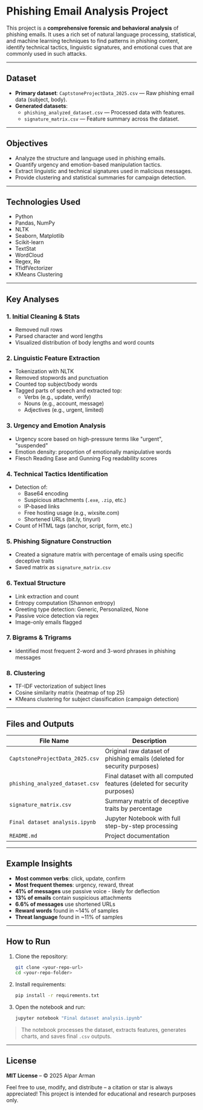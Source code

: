 # Phishing Email Analysis Project

This project is a **comprehensive forensic and behavioral analysis** of phishing emails. It uses a rich set of natural language processing, statistical, and machine learning techniques to find patterns in phishing content, identify technical tactics, linguistic signatures, and emotional cues that are commonly used in such attacks.

---

## Dataset

- **Primary dataset**: `CaptstoneProjectData_2025.csv` — Raw phishing email data (subject, body).
- **Generated datasets**:
  - `phishing_analyzed_dataset.csv` — Processed data with features.
  - `signature_matrix.csv` — Feature summary across the dataset.

---

## Objectives

- Analyze the structure and language used in phishing emails.
- Quantify urgency and emotion-based manipulation tactics.
- Extract linguistic and technical signatures used in malicious messages.
- Provide clustering and statistical summaries for campaign detection.

---

##  Technologies Used

- Python
- Pandas, NumPy
- NLTK
- Seaborn, Matplotlib
- Scikit-learn
- TextStat
- WordCloud
- Regex, Re
- TfidfVectorizer
- KMeans Clustering

---

## Key Analyses

### 1. **Initial Cleaning & Stats**
- Removed null rows
- Parsed character and word lengths
- Visualized distribution of body lengths and word counts

### 2. **Linguistic Feature Extraction**
- Tokenization with NLTK
- Removed stopwords and punctuation
- Counted top subject/body words
- Tagged parts of speech and extracted top:
  - Verbs (e.g., update, verify)
  - Nouns (e.g., account, message)
  - Adjectives (e.g., urgent, limited)

### 3. **Urgency and Emotion Analysis**
- Urgency score based on high-pressure terms like "urgent", "suspended"
- Emotion density: proportion of emotionally manipulative words
- Flesch Reading Ease and Gunning Fog readability scores

### 4. **Technical Tactics Identification**
- Detection of:
  - Base64 encoding
  - Suspicious attachments (`.exe`, `.zip`, etc.)
  - IP-based links
  - Free hosting usage (e.g., wixsite.com)
  - Shortened URLs (bit.ly, tinyurl)
- Count of HTML tags (anchor, script, form, etc.)

### 5. **Phishing Signature Construction**
- Created a signature matrix with percentage of emails using specific deceptive traits
- Saved matrix as `signature_matrix.csv`

### 6. **Textual Structure**
- Link extraction and count
- Entropy computation (Shannon entropy)
- Greeting type detection: Generic, Personalized, None
- Passive voice detection via regex
- Image-only emails flagged

### 7. **Bigrams & Trigrams**
- Identified most frequent 2-word and 3-word phrases in phishing messages

### 8. **Clustering**
- TF-IDF vectorization of subject lines
- Cosine similarity matrix (heatmap of top 25)
- KMeans clustering for subject classification (campaign detection)

---

## Files and Outputs

| File Name                        | Description                                           |
|----------------------------------|-------------------------------------------------------|
| `CaptstoneProjectData_2025.csv` | Original raw dataset of phishing emails (deleted for security purposes)             |
| `phishing_analyzed_dataset.csv` | Final dataset with all computed features (deleted for security purposes)            |
| `signature_matrix.csv`          | Summary matrix of deceptive traits by percentage     |
| `Final dataset analysis.ipynb`  | Jupyter Notebook with full step-by-step processing   |
| `README.md`                     | Project documentation                                |

---

## Example Insights

- **Most common verbs**: click, update, confirm
- **Most frequent themes**: urgency, reward, threat
- **41% of messages** use passive voice - likely for deflection
- **13% of emails** contain suspicious attachments
- **6.6% of messages** use shortened URLs
- **Reward words** found in ~14% of samples
- **Threat language** found in ~11% of samples

---

## How to Run

1. Clone the repository:
   ```bash
   git clone <your-repo-url>
   cd <your-repo-folder>
   ```

2. Install requirements:
   ```bash
   pip install -r requirements.txt
   ```

3. Open the notebook and run:
   ```bash
   jupyter notebook "Final dataset analysis.ipynb"
   ```

> The notebook processes the dataset, extracts features, generates charts, and saves final `.csv` outputs.

---

## License

**MIT License** – © 2025 Alpar Arman

Feel free to use, modify, and distribute – a citation or star is always appreciated!
This project is intended for educational and research purposes only.
